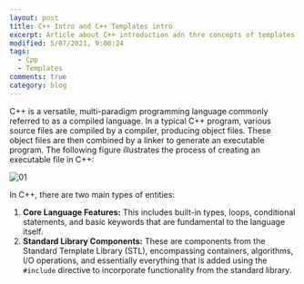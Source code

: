 ```yaml
---
layout: post
title: C++ Intro and C++ Templates intro
excerpt: Article about C++ introduction adn thre concepts of templates on C++
modified: 5/07/2021, 9:00:24
tags:
  - Cpp
  - Templates
comments: true
category: blog
---
```

C++ is a versatile, multi-paradigm programming language commonly referred to as a compiled language. In a typical C++ program, various source files are compiled by a compiler, producing object files. These object files are then combined by a linker to generate an executable program. The following figure illustrates the process of creating an executable file in C++:

![01](https://github.com/CharlieHdzMx/CharlieHdzMx.github.io/assets/6202653/964ddcd8-08f2-42b9-b803-42463cc75385)

In C++, there are two main types of entities:

1. **Core Language Features:** This includes built-in types, loops, conditional statements, and basic keywords that are fundamental to the language itself.
2. **Standard Library Components:** These are components from the Standard Template Library (STL), encompassing containers, algorithms, I/O operations, and essentially everything that is added using the `#include` directive to incorporate functionality from the standard library.


